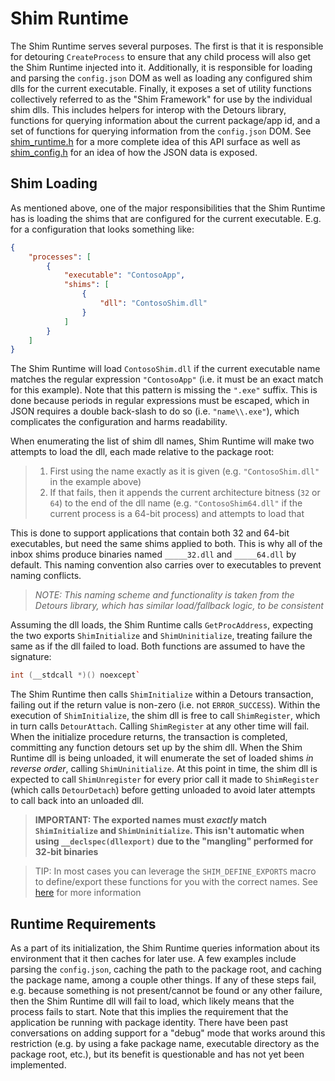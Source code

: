 # Shim Runtime
The Shim Runtime serves several purposes. The first is that it is responsible for detouring `CreateProcess` to ensure that any child process will also get the Shim Runtime injected into it. Additionally, it is responsible for loading and parsing the `config.json` DOM as well as loading any configured shim dlls for the current executable. Finally, it exposes a set of utility functions collectively referred to as the "Shim Framework" for use by the individual shim dlls. This includes helpers for interop with the Detours library, functions for querying information about the current package/app id, and a set of functions for querying information from the `config.json` DOM. See [shim_runtime.h](../include/shim_runtime.h) for a more complete idea of this API surface as well as [shim_config.h](../include/shim_config.h) for an idea of how the JSON data is exposed.

## Shim Loading
As mentioned above, one of the major responsibilities that the Shim Runtime has is loading the shims that are configured for the current executable. E.g. for a configuration that looks something like:

```json
{
    "processes": [
        {
            "executable": "ContosoApp",
            "shims": [
                {
                    "dll": "ContosoShim.dll"
                }
            ]
        }
    ]
}
```

The Shim Runtime will load `ContosoShim.dll` if the current executable name matches the regular expression `"ContosoApp"` (i.e. it must be an exact match for this example). Note that this pattern is missing the `".exe"` suffix. This is done because periods in regular expressions must be escaped, which in JSON requires a double back-slash to do so (i.e. `"name\\.exe"`), which complicates the configuration and harms readability.

When enumerating the list of shim dll names, Shim Runtime will make two attempts to load the dll, each made relative to the package root:

> 1. First using the name exactly as it is given (e.g. `"ContosoShim.dll"` in the example above)
> 1. If that fails, then it appends the current architecture bitness (`32` or `64`) to the end of the dll name (e.g. `"ContosoShim64.dll"` if the current process is a 64-bit process) and attempts to load that

This is done to support applications that contain both 32 and 64-bit executables, but need the same shims applied to both. This is why all of the inbox shims produce binaries named `_____32.dll` and `_____64.dll` by default. This naming convention also carries over to executables to prevent naming conflicts.

> _NOTE: This naming scheme and functionality is taken from the Detours library, which has similar load/fallback logic, to be consistent_

Assuming the dll loads, the Shim Runtime calls `GetProcAddress`, expecting the two exports `ShimInitialize` and `ShimUninitialize`, treating failure the same as if the dll failed to load. Both functions are assumed to have the signature:

```c++
int (__stdcall *)() noexcept`
```

The Shim Runtime then calls `ShimInitialize` within a Detours transaction, failing out if the return value is non-zero (i.e. not `ERROR_SUCCESS`). Within the execution of `ShimInitialize`, the shim dll is free to call `ShimRegister`, which in turn calls `DetourAttach`. Calling `ShimRegister` at any other time will fail. When the initialize procedure returns, the transaction is completed, committing any function detours set up by the shim dll. When the Shim Runtime dll is being unloaded, it will enumerate the set of loaded shims _in reverse order_, calling `ShimUninitialize`. At this point in time, the shim dll is expected to call `ShimUnregister` for every prior call it made to `ShimRegister` (which calls `DetourDetach`) before getting unloaded to avoid later attempts to call back into an unloaded dll.

> **IMPORTANT: The exported names must _exactly_ match `ShimInitialize` and `ShimUninitialize`. This isn't automatic when using `__declspec(dllexport)` due to the "mangling" performed for 32-bit binaries**

> TIP: In most cases you can leverage the `SHIM_DEFINE_EXPORTS` macro to define/export these functions for you with the correct names. See [here](../Authoring.md#shim-loading) for more information

## Runtime Requirements
As a part of its initialization, the Shim Runtime queries information about its environment that it then caches for later use. A few examples include parsing the `config.json`, caching the path to the package root, and caching the package name, among a couple other things. If any of these steps fail, e.g. because something is not present/cannot be found or any other failure, then the Shim Runtime dll will fail to load, which likely means that the process fails to start. Note that this implies the requirement that the application be running with package identity. There have been past conversations on adding support for a "debug" mode that works around this restriction (e.g. by using a fake package name, executable directory as the package root, etc.), but its benefit is questionable and has not yet been implemented.
